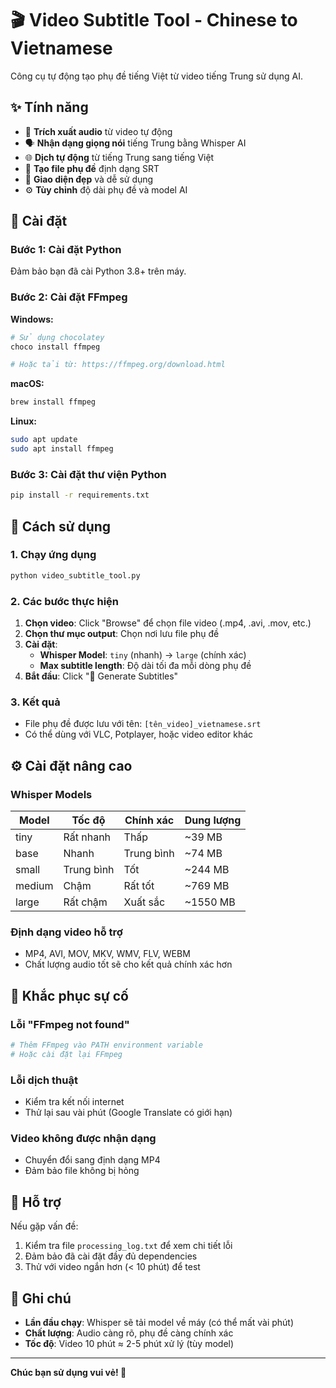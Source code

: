 # 🎬 Video Subtitle Tool - Chinese to Vietnamese

Công cụ tự động tạo phụ đề tiếng Việt từ video tiếng Trung sử dụng AI.

## ✨ Tính năng

- 🎵 **Trích xuất audio** từ video tự động
- 🗣️ **Nhận dạng giọng nói** tiếng Trung bằng Whisper AI
- 🌐 **Dịch tự động** từ tiếng Trung sang tiếng Việt
- 📝 **Tạo file phụ đề** định dạng SRT
- 🎨 **Giao diện đẹp** và dễ sử dụng
- ⚙️ **Tùy chỉnh** độ dài phụ đề và model AI

## 🚀 Cài đặt

### Bước 1: Cài đặt Python
Đảm bảo bạn đã cài Python 3.8+ trên máy.

### Bước 2: Cài đặt FFmpeg
**Windows:**
```bash
# Sử dụng chocolatey
choco install ffmpeg

# Hoặc tải từ: https://ffmpeg.org/download.html
```

**macOS:**
```bash
brew install ffmpeg
```

**Linux:**
```bash
sudo apt update
sudo apt install ffmpeg
```

### Bước 3: Cài đặt thư viện Python
```bash
pip install -r requirements.txt
```

## 📖 Cách sử dụng

### 1. Chạy ứng dụng
```bash
python video_subtitle_tool.py
```

### 2. Các bước thực hiện
1. **Chọn video**: Click "Browse" để chọn file video (.mp4, .avi, .mov, etc.)
2. **Chọn thư mục output**: Chọn nơi lưu file phụ đề
3. **Cài đặt**:
   - **Whisper Model**: `tiny` (nhanh) → `large` (chính xác)
   - **Max subtitle length**: Độ dài tối đa mỗi dòng phụ đề
4. **Bắt đầu**: Click "🚀 Generate Subtitles"

### 3. Kết quả
- File phụ đề được lưu với tên: `[tên_video]_vietnamese.srt`
- Có thể dùng với VLC, Potplayer, hoặc video editor khác

## ⚙️ Cài đặt nâng cao

### Whisper Models
| Model | Tốc độ | Chính xác | Dung lượng |
|-------|--------|-----------|------------|
| tiny  | Rất nhanh | Thấp | ~39 MB |
| base  | Nhanh | Trung bình | ~74 MB |
| small | Trung bình | Tốt | ~244 MB |
| medium| Chậm | Rất tốt | ~769 MB |
| large | Rất chậm | Xuất sắc | ~1550 MB |

### Định dạng video hỗ trợ
- MP4, AVI, MOV, MKV, WMV, FLV, WEBM
- Chất lượng audio tốt sẽ cho kết quả chính xác hơn

## 🐛 Khắc phục sự cố

### Lỗi "FFmpeg not found"
```bash
# Thêm FFmpeg vào PATH environment variable
# Hoặc cài đặt lại FFmpeg
```

### Lỗi dịch thuật
- Kiểm tra kết nối internet
- Thử lại sau vài phút (Google Translate có giới hạn)

### Video không được nhận dạng
- Chuyển đổi sang định dạng MP4
- Đảm bảo file không bị hỏng

## 🤝 Hỗ trợ

Nếu gặp vấn đề:
1. Kiểm tra file `processing_log.txt` để xem chi tiết lỗi
2. Đảm bảo đã cài đặt đầy đủ dependencies
3. Thử với video ngắn hơn (< 10 phút) để test

## 📝 Ghi chú

- **Lần đầu chạy**: Whisper sẽ tải model về máy (có thể mất vài phút)
- **Chất lượng**: Audio càng rõ, phụ đề càng chính xác
- **Tốc độ**: Video 10 phút ≈ 2-5 phút xử lý (tùy model)

---

**Chúc bạn sử dụng vui vẻ! 🎉** 